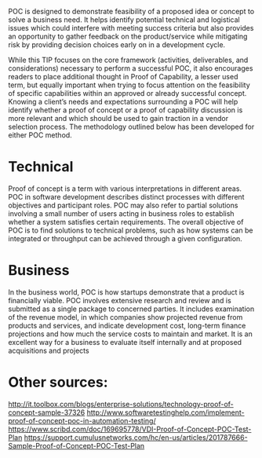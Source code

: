 
POC is designed to demonstrate feasibility of a proposed idea or concept to solve a business need. It helps identify potential technical and logistical issues which could interfere with meeting success criteria but also provides an opportunity to gather feedback on the product/service while mitigating risk by providing decision choices early on in a development cycle.

While this TIP focuses on the core framework (activities, deliverables, and considerations) necessary to perform a successful POC, it also encourages readers to place additional thought in Proof of Capability, a lesser used term, but equally important when trying to focus attention on the feasibility of specific capabilities within an approved or already successful concept. Knowing a client’s needs and expectations surrounding a POC will help identify whether a proof of concept or a proof of capability discussion is more relevant and which should be used to gain traction in a vendor selection process. The methodology outlined below has been developed for either POC method.


# Technical 

Proof of concept is a term with various interpretations in different areas. POC in software development describes distinct processes with different objectives and participant roles. POC may also refer to partial solutions involving a small number of users acting in business roles to establish whether a system satisfies certain requirements. The overall objective of POC is to find solutions to technical problems, such as how systems can be integrated or throughput can be achieved through a given configuration.

# Business

In the business world, POC is how startups demonstrate that a product is financially viable. POC involves extensive research and review and is submitted as a single package to concerned parties. It includes examination of the revenue model, in which companies show projected revenue from products and services, and indicate development cost, long-term finance projections and how much the service costs to maintain and market. It is an excellent way for a business to evaluate itself internally and at proposed acquisitions and projects


# Other sources:
http://it.toolbox.com/blogs/enterprise-solutions/technology-proof-of-concept-sample-37326
http://www.softwaretestinghelp.com/implement-proof-of-concept-poc-in-automation-testing/
https://www.scribd.com/doc/169695778/VDI-Proof-of-Concept-POC-Test-Plan
https://support.cumulusnetworks.com/hc/en-us/articles/201787666-Sample-Proof-of-Concept-POC-Test-Plan
